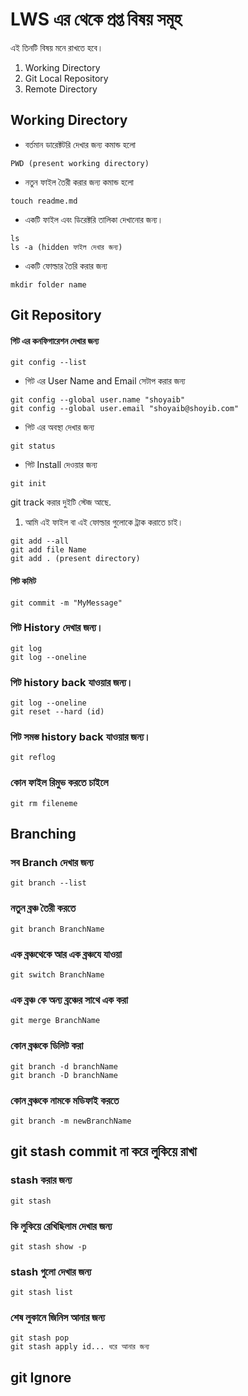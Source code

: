 # LWS এর থেকে প্রপ্ত বিষয় সমূহ

এই তিনটি বিষয় মনে রাখতে হবে।

1. Working Directory
2. Git Local Repository
3. Remote Directory

## Working Directory

- বর্তমান ডারেক্টটরি দেখার জন্য কমান্ড হলো

```
PWD (present working directory)
```

- নতুন ফাইল তৈরী করার জন্য কমান্ড হলো

```
touch readme.md
```

- একটি ফাইল এবং ডিরেক্টরি তালিকা দেখানোর জন্য।

```
ls
ls -a (hidden ফাইল দেখার জন্য)
```

- একটি ফোল্ডার তৈরি করার জন্য

```
mkdir folder name
```

## Git Repository

#### গিট এর কনফিগারেশন দেখার জন্য

```
git config --list
```

- গিট এর User Name and Email সেটাপ করার জন্য

```
git config --global user.name "shoyaib"
git config --global user.email "shoyaib@shoyib.com"
```

- গিট এর অবস্থা দেখার জন্য

```
git status
```

- গিট Install দেওয়ার জন্য

```
git init
```

git track করার দুইটি স্টেজ আছে.

1. আমি এই ফাইল বা এই ফোল্ডার গুলোকে ট্রাক করাতে চাই।

```
git add --all
git add file Name
git add . (present directory)

```

#### গিট কমিট

```
git commit -m "MyMessage"

```

### গিট History দেখার জন্য।

```
git log
git log --oneline
```

### গিট history back যাওয়ার জন্য।

```
git log --oneline
git reset --hard (id)
```

### গিট সমস্ত history back যাওয়ার জন্য।

```
git reflog
```

### কোন ফাইল রিমুভ করতে চাইলে

```
git rm fileneme
```

## Branching

### সব Branch দেখার জন্য

```
git branch --list
```

### নতুন ব্রঞ্চ তৈরী করতে

```
git branch BranchName
```

### এক ব্রঞ্চথেকে আর এক ব্রঞ্চযে যাওয়া

```
git switch BranchName
```

### এক ব্রঞ্চ কে অন্য ব্রঞ্চের সাথে এক করা

```
git merge BranchName
```

### কোন ব্রঞ্চকে ডিলিট করা

```
git branch -d branchName
git branch -D branchName

```

### কোন ব্রঞ্চকে নামকে মডিফাই করতে

```
git branch -m newBranchName

```

## git stash commit না করে লুকিয়ে রাখা

### stash করার জন্য

```
git stash

```

### কি লুকিয়ে রেখিছিলাম দেখার জন্য

```
git stash show -p

```

### stash গুলো দেখার জন্য

```
git stash list

```

### শেষ লুকানে জিনিস আনার জন্য

```
git stash pop
git stash apply id... ধরে আনার জন্য

```

## git Ignore
